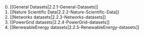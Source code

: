 0. [[General Datasets|2.2.1-General-Datasets]]
0. [[Nature Scientific Data|2.2.2-Nature-Scientific-Data]]
0. [[Networks datasets|2.2.3-Networks-datasets]]
0. [[PowerGrid datasets|2.2.4-PowerGrid-datasets]]
0. [[RenewableEnergy datasets|2.2.5-RenewableEnergy-datasets]]
